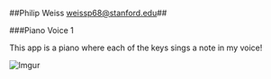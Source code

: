##Philip Weiss <weissp68@stanford.edu>##

###Piano Voice 1

This app is a piano where each of the keys sings a note in my voice!

![Imgur](http://i.imgur.com/FIXw4eP.png)
